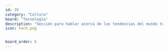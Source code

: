 ```yaml
---
id: 39
category: "Cultura"
board: "Tecnología"
description: "Sección para hablar acerca de las tendencias del mundo tecnológico, compartir conocimientos de interés o para presumir del nuevo aifon que te compraste burgués de mierda."
icon: tech.png


board_order: 5
---
```

